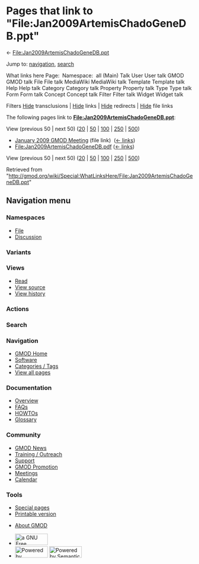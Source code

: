 <div id="mw-page-base" class="noprint">

</div>

<div id="mw-head-base" class="noprint">

</div>

<div id="content" class="mw-body" role="main">

<span id="top"></span>

<div id="mw-js-message" style="display:none;">

</div>



# <span dir="auto">Pages that link to "File:Jan2009ArtemisChadoGeneDB.ppt"</span>

<div id="bodyContent">

<div id="contentSub">

←
[File:Jan2009ArtemisChadoGeneDB.ppt](/wiki/File:Jan2009ArtemisChadoGeneDB.ppt "File:Jan2009ArtemisChadoGeneDB.ppt")

</div>

<div id="jump-to-nav" class="mw-jump">

Jump to: [navigation](#mw-navigation), [search](#p-search)

</div>

<div id="mw-content-text">

What links here Page:  Namespace:  all (Main) Talk User User talk GMOD
GMOD talk File File talk MediaWiki MediaWiki talk Template Template talk
Help Help talk Category Category talk Property Property talk Type Type
talk Form Form talk Concept Concept talk Filter Filter talk Widget
Widget talk

Filters
[Hide](/mediawiki/index.php?title=Special:WhatLinksHere/File:Jan2009ArtemisChadoGeneDB.ppt&hidetrans=1 "Special:WhatLinksHere/File:Jan2009ArtemisChadoGeneDB.ppt")
transclusions \|
[Hide](/mediawiki/index.php?title=Special:WhatLinksHere/File:Jan2009ArtemisChadoGeneDB.ppt&hidelinks=1 "Special:WhatLinksHere/File:Jan2009ArtemisChadoGeneDB.ppt")
links \|
[Hide](/mediawiki/index.php?title=Special:WhatLinksHere/File:Jan2009ArtemisChadoGeneDB.ppt&hideredirs=1 "Special:WhatLinksHere/File:Jan2009ArtemisChadoGeneDB.ppt")
redirects \|
[Hide](/mediawiki/index.php?title=Special:WhatLinksHere/File:Jan2009ArtemisChadoGeneDB.ppt&hideimages=1 "Special:WhatLinksHere/File:Jan2009ArtemisChadoGeneDB.ppt")
file links

The following pages link to
**[File:Jan2009ArtemisChadoGeneDB.ppt](/wiki/File:Jan2009ArtemisChadoGeneDB.ppt "File:Jan2009ArtemisChadoGeneDB.ppt")**:

View (previous 50 \| next 50)
([20](/mediawiki/index.php?title=Special:WhatLinksHere/File:Jan2009ArtemisChadoGeneDB.ppt&limit=20 "Special:WhatLinksHere/File:Jan2009ArtemisChadoGeneDB.ppt")
\|
[50](/mediawiki/index.php?title=Special:WhatLinksHere/File:Jan2009ArtemisChadoGeneDB.ppt&limit=50 "Special:WhatLinksHere/File:Jan2009ArtemisChadoGeneDB.ppt")
\|
[100](/mediawiki/index.php?title=Special:WhatLinksHere/File:Jan2009ArtemisChadoGeneDB.ppt&limit=100 "Special:WhatLinksHere/File:Jan2009ArtemisChadoGeneDB.ppt")
\|
[250](/mediawiki/index.php?title=Special:WhatLinksHere/File:Jan2009ArtemisChadoGeneDB.ppt&limit=250 "Special:WhatLinksHere/File:Jan2009ArtemisChadoGeneDB.ppt")
\|
[500](/mediawiki/index.php?title=Special:WhatLinksHere/File:Jan2009ArtemisChadoGeneDB.ppt&limit=500 "Special:WhatLinksHere/File:Jan2009ArtemisChadoGeneDB.ppt"))

- [January 2009 GMOD
  Meeting](/wiki/January_2009_GMOD_Meeting "January 2009 GMOD Meeting")
  (file link) ‎ <span class="mw-whatlinkshere-tools">([←
  links](/mediawiki/index.php?title=Special:WhatLinksHere&target=January+2009+GMOD+Meeting "Special:WhatLinksHere"))</span>
- [File:Jan2009ArtemisChadoGeneDB.pdf](/wiki/File:Jan2009ArtemisChadoGeneDB.pdf "File:Jan2009ArtemisChadoGeneDB.pdf")
  ‎ <span class="mw-whatlinkshere-tools">([←
  links](/mediawiki/index.php?title=Special:WhatLinksHere&target=File%3AJan2009ArtemisChadoGeneDB.pdf "Special:WhatLinksHere"))</span>

View (previous 50 \| next 50)
([20](/mediawiki/index.php?title=Special:WhatLinksHere/File:Jan2009ArtemisChadoGeneDB.ppt&limit=20 "Special:WhatLinksHere/File:Jan2009ArtemisChadoGeneDB.ppt")
\|
[50](/mediawiki/index.php?title=Special:WhatLinksHere/File:Jan2009ArtemisChadoGeneDB.ppt&limit=50 "Special:WhatLinksHere/File:Jan2009ArtemisChadoGeneDB.ppt")
\|
[100](/mediawiki/index.php?title=Special:WhatLinksHere/File:Jan2009ArtemisChadoGeneDB.ppt&limit=100 "Special:WhatLinksHere/File:Jan2009ArtemisChadoGeneDB.ppt")
\|
[250](/mediawiki/index.php?title=Special:WhatLinksHere/File:Jan2009ArtemisChadoGeneDB.ppt&limit=250 "Special:WhatLinksHere/File:Jan2009ArtemisChadoGeneDB.ppt")
\|
[500](/mediawiki/index.php?title=Special:WhatLinksHere/File:Jan2009ArtemisChadoGeneDB.ppt&limit=500 "Special:WhatLinksHere/File:Jan2009ArtemisChadoGeneDB.ppt"))

</div>

<div class="printfooter">

Retrieved from
"<http://gmod.org/wiki/Special:WhatLinksHere/File:Jan2009ArtemisChadoGeneDB.ppt>"

</div>

<div id="catlinks" class="catlinks catlinks-allhidden">

</div>

<div class="visualClear">

</div>

</div>

</div>

<div id="mw-navigation">

## Navigation menu

<div id="mw-head">



<div id="left-navigation">

<div id="p-namespaces" class="vectorTabs" role="navigation"
aria-labelledby="p-namespaces-label">

### Namespaces

- <span id="ca-nstab-image"><a href="/wiki/File:Jan2009ArtemisChadoGeneDB.ppt" accesskey="c"
  title="View the file page [c]">File</a></span>
- <span id="ca-talk"><a
  href="/mediawiki/index.php?title=File_talk:Jan2009ArtemisChadoGeneDB.ppt&amp;action=edit&amp;redlink=1"
  accesskey="t"
  title="Discussion about the content page [t]">Discussion</a></span>

</div>

<div id="p-variants" class="vectorMenu emptyPortlet" role="navigation"
aria-labelledby="p-variants-label">

### 

### Variants[](#)

<div class="menu">

</div>

</div>

</div>

<div id="right-navigation">

<div id="p-views" class="vectorTabs" role="navigation"
aria-labelledby="p-views-label">

### Views

- <span id="ca-view">[Read](/wiki/File:Jan2009ArtemisChadoGeneDB.ppt)</span>
- <span id="ca-viewsource"><a
  href="/mediawiki/index.php?title=File:Jan2009ArtemisChadoGeneDB.ppt&amp;action=edit"
  accesskey="e" title="This page is protected.
  You can view its source [e]">View source</a></span>
- <span id="ca-history"><a
  href="/mediawiki/index.php?title=File:Jan2009ArtemisChadoGeneDB.ppt&amp;action=history"
  accesskey="h" title="Past revisions of this page [h]">View history</a></span>

</div>

<div id="p-cactions" class="vectorMenu emptyPortlet" role="navigation"
aria-labelledby="p-cactions-label">

### Actions[](#)

<div class="menu">

</div>

</div>

<div id="p-search" role="search">

### Search

<div id="simpleSearch">

</div>

</div>

</div>

</div>

<div id="mw-panel">

<div id="p-logo" role="banner">

<a href="/wiki/Main_Page"
style="background-image: url(http://gmod.org/images/GMOD-cogs.png);"
title="Visit the main page"></a>

</div>

<div id="p-Navigation" class="portal" role="navigation"
aria-labelledby="p-Navigation-label">

### Navigation

<div class="body">

- <span id="n-GMOD-Home">[GMOD Home](/wiki/Main_Page)</span>
- <span id="n-Software">[Software](/wiki/GMOD_Components)</span>
- <span id="n-Categories-.2F-Tags">[Categories /
  Tags](/wiki/Categories)</span>
- <span id="n-View-all-pages">[View all
  pages](/wiki/Special:AllPages)</span>

</div>

</div>

<div id="p-Documentation" class="portal" role="navigation"
aria-labelledby="p-Documentation-label">

### Documentation

<div class="body">

- <span id="n-Overview">[Overview](/wiki/Overview)</span>
- <span id="n-FAQs">[FAQs](/wiki/Category:FAQ)</span>
- <span id="n-HOWTOs">[HOWTOs](/wiki/Category:HOWTO)</span>
- <span id="n-Glossary">[Glossary](/wiki/Glossary)</span>

</div>

</div>

<div id="p-Community" class="portal" role="navigation"
aria-labelledby="p-Community-label">

### Community

<div class="body">

- <span id="n-GMOD-News">[GMOD News](/wiki/GMOD_News)</span>
- <span id="n-Training-.2F-Outreach">[Training /
  Outreach](/wiki/Training_and_Outreach)</span>
- <span id="n-Support">[Support](/wiki/Support)</span>
- <span id="n-GMOD-Promotion">[GMOD
  Promotion](/wiki/GMOD_Promotion)</span>
- <span id="n-Meetings">[Meetings](/wiki/Meetings)</span>
- <span id="n-Calendar">[Calendar](/wiki/Calendar)</span>

</div>

</div>

<div id="p-tb" class="portal" role="navigation"
aria-labelledby="p-tb-label">

### Tools

<div class="body">

- <span id="t-specialpages"><a href="/wiki/Special:SpecialPages" accesskey="q"
  title="A list of all special pages [q]">Special pages</a></span>
- <span id="t-print"><a
  href="/mediawiki/index.php?title=Special:WhatLinksHere/File:Jan2009ArtemisChadoGeneDB.ppt&amp;printable=yes"
  rel="alternate" accesskey="p"
  title="Printable version of this page [p]">Printable version</a></span>

</div>

</div>

</div>

</div>

<div id="footer" role="contentinfo">

- <span id="footer-places-about">[About
  GMOD](/wiki/GMOD:About "GMOD:About")</span>

<!-- -->

- <span id="footer-copyrightico">[<img src="http://www.gnu.org/graphics/gfdl-logo-small.png" width="88"
  height="31" alt="a GNU Free Documentation License" />](http://www.gnu.org/licenses/fdl-1.3.html)</span>
- <span id="footer-poweredbyico">[<img src="/mediawiki/skins/common/images/poweredby_mediawiki_88x31.png"
  width="88" height="31" alt="Powered by MediaWiki" />](//www.mediawiki.org/)
  [<img
  src="/mediawiki/extensions/SemanticMediaWiki/includes/../resources/images/smw_button.png"
  width="88" height="31" alt="Powered by Semantic MediaWiki" />](https://www.semantic-mediawiki.org/wiki/Semantic_MediaWiki)</span>

<div style="clear:both">

</div>

</div>

